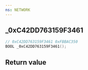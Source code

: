 ```yaml
---
ns: NETWORK
---
```

## _0xC42DD763159F3461

```c
// 0xC42DD763159F3461 0xFBBAC350
BOOL _0xC42DD763159F3461();
```


## Return value
